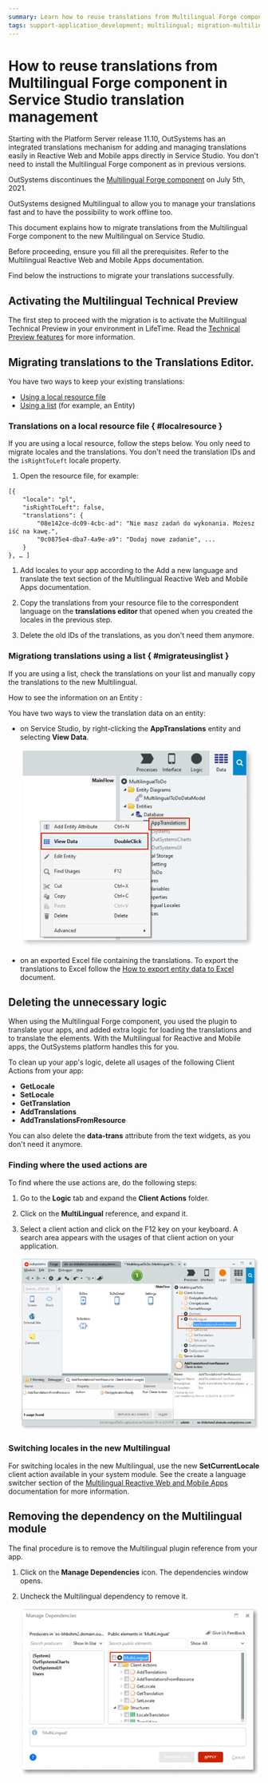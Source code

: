 ```yaml
---
summary: Learn how to reuse translations from Multilingual Forge component in Service Studio translation management. This feature is a technical preview.
tags: support-application_development; multilingual; migration-multilingual-translations; multilingual-service-studio
---
```


# How to reuse translations from Multilingual Forge component in Service Studio translation management

Starting with the Platform Server release 11.10, OutSystems has an integrated translations mechanism for adding and managing translations easily in Reactive Web and Mobile apps directly in Service Studio. You don't need to install the Multilingual Forge component as in previous versions.

<div class="info" markdown="1">

OutSystems discontinues the [Multilingual Forge component](https://www.outsystems.com/forge/component-overview/1784/multilingual-component) on July 5th, 2021.

</div>

OutSystems designed Multilingual to allow you to manage your translations fast and to have the possibility to work offline too.

This document explains how to migrate translations from the Multilingual Forge component to the new Multilingual on Service Studio.

Before proceeding, ensure you fill all the prerequisites. Refer to the Multilingual Reactive Web and Mobile Apps documentation.

Find below the instructions to migrate your translations successfully.

## Activating the Multilingual Technical Preview

The first step to proceed with the migration is to activate the Multilingual Technical Preview in your environment in LifeTime. Read the [Technical Preview features](https://success.outsystems.com/Support/Enterprise_Customers/Upgrading/Technical_Preview_features) for more information.


## Migrating translations to the Translations Editor.

You have two ways to keep your existing translations:

* [Using a local resource file](#localresource)
* [Using a list](#migrateusinglist) (for example, an Entity)


### Translations on a local resource file { #localresource }

If you are using a local resource, follow the steps below. You only need to migrate locales and the translations. You don't need the translation IDs and the `isRightToLeft` locale property.

1. Open the resource file, for example:

```
[{
    "locale": "pl",
    "isRightToLeft": false,
    "translations": {
        "08e142ce-dc09-4cbc-ad": "Nie masz zadań do wykonania. Możesz iść na kawę.",
        "0c0875e4-dba7-4a9e-a9": "Dodaj nowe zadanie", ...
    } 
}, … ]

```

1. Add locales to your app according to the Add a new language and translate the text section of the Multilingual Reactive Web and Mobile Apps documentation.

1. Copy the translations from your resource file to the correspondent language on the **translations editor** that opened when you created the locales in the previous step.

1. Delete the old IDs of the translations, as you don't need them anymore.

### Migrationg translations using a list { #migrateusinglist }

If you are using a list, check the translations on your list and manually copy the translations to the new Multilingual.

How to see the information on an Entity
:

You have two ways to view the translation data on an entity:

* on Service Studio, by right-clicking the **AppTranslations** entity and selecting **View Data**.

    ![View data list](images/multilingual-migration-data-list.png)

* on an exported Excel file containing the translations. To export the translations to Excel follow the [How to export entity data to Excel](../../data/export-entity-data-excel/faq.md) document.

## Deleting the unnecessary logic

When using the Multilingual Forge component, you used the plugin to translate your apps, and added extra logic for loading the translations and to translate the elements. With the Multilingual for Reactive and Mobile apps, the OutSystems platform handles this for you.

To clean up your app's logic, delete all usages of the following Client Actions from your app:

* **GetLocale**
* **SetLocale**
* **GetTranslation**
* **AddTranslations**
* **AddTranslationsFromResource**

You can also delete the **data-trans** attribute from the text widgets, as you don't need it anymore.

### Finding where the used actions are

To find where the use actions are, do the following steps:	

1. Go to the **Logic** tab and expand the **Client Actions** folder.

1. Click on the **MultiLingual** reference, and expand it.

1. Select a client action and click on the F12 key on your keyboard. A search area appears with the usages of that client action on your application.

    ![Multilingual client actions](images/multilingual-client-actions.png)

### Switching locales in the new Multilingual

For switching locales in the new Multilingual, use the new **SetCurrentLocale** client action available in your system module. See the create a language switcher section of the [Multilingual Reactive Web and Mobile Apps](https://success.outsystems.com/Documentation/11/Developing_an_Application/Design_UI/Technical_Preview_-_Multilingual_Reactive_Web_and_Mobile_Apps) documentation for more information.

## Removing the dependency on the Multilingual module

The final procedure is to remove the Multilingual plugin reference from your app.

1. Click on the **Manage Dependencies** icon. The dependencies window opens.

1. Uncheck the Multilingual dependency to remove it.

    ![Removing the Multilingual dependency](images/multilingual-remove-dependency.png)



